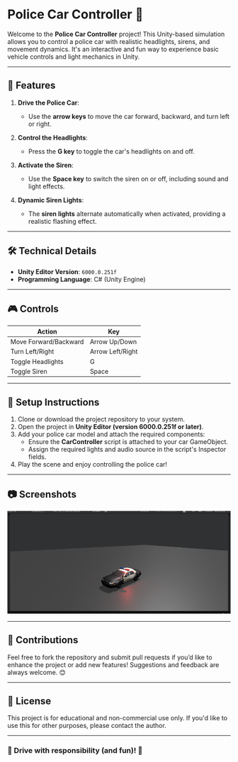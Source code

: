 # Police Car Controller 🚓

Welcome to the **Police Car Controller** project! This Unity-based simulation allows you to control a police car with realistic headlights, sirens, and movement dynamics. It's an interactive and fun way to experience basic vehicle controls and light mechanics in Unity.

---

## 🚀 Features

1. **Drive the Police Car**:
   - Use the **arrow keys** to move the car forward, backward, and turn left or right.

2. **Control the Headlights**:
   - Press the **G key** to toggle the car's headlights on and off.

3. **Activate the Siren**:
   - Use the **Space key** to switch the siren on or off, including sound and light effects.

4. **Dynamic Siren Lights**:
   - The **siren lights** alternate automatically when activated, providing a realistic flashing effect.

---

## 🛠️ Technical Details

- **Unity Editor Version**: `6000.0.251f`
- **Programming Language**: C# (Unity Engine)

---

## 🎮 Controls

| **Action**                | **Key**            |
|---------------------------|--------------------|
| Move Forward/Backward     | Arrow Up/Down      |
| Turn Left/Right           | Arrow Left/Right   |
| Toggle Headlights         | G                  |
| Toggle Siren              | Space              |

---

## 🔧 Setup Instructions

1. Clone or download the project repository to your system.
2. Open the project in **Unity Editor (version 6000.0.251f or later)**.
3. Add your police car model and attach the required components:
   - Ensure the **CarController** script is attached to your car GameObject.
   - Assign the required lights and audio source in the script's Inspector fields.
4. Play the scene and enjoy controlling the police car!

---

## 📷 Screenshots
![Game scene](img/scn.png)

---

## 🤝 Contributions

Feel free to fork the repository and submit pull requests if you’d like to enhance the project or add new features! Suggestions and feedback are always welcome. 😊

---

## 📄 License

This project is for educational and non-commercial use only. If you'd like to use this for other purposes, please contact the author.

---

### 🚓 Drive with responsibility (and fun)! 🚦
